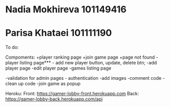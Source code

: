 # Nadia Mokhireva 101149416
# Parisa Khataei 101111190

To do:

Compoments:
+player ranking page
+join game page
+page not found
-player listing page***  - add new player button, update, delete btn;
-add player page
-edit player page
-games listing page

-validation for admin pages - authentication
-add images
-comment code
-clean up code
-join game as popup


Heroku:
Front: https://gamer-lobby-front.herokuapp.com
Back: https://gamer-lobby-back.herokuapp.com/api 